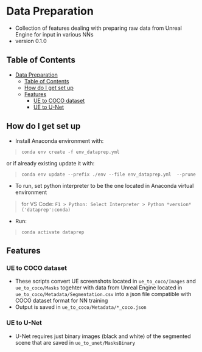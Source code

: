 # Data Preparation

- Collection of features dealing with preparing raw data from Unreal Engine for input in various NNs
- version 0.1.0

## Table of Contents

- [Data Preparation](#data-preparation)
  - [Table of Contents](#table-of-contents)
  - [How do I get set up](#how-do-i-get-set-up)
  - [Features](#features)
    - [UE to COCO dataset](#ue-to-coco-dataset)
    - [UE to U-Net](#ue-to-u-net)

## How do I get set up

- Install Anaconda environment with: 
> `conda env create -f env_dataprep.yml`

or if already existing update it with: 
> `conda env update --prefix ./env --file env_dataprep.yml  --prune`

- To run, set python interpreter to be the one located in Anaconda virtual environment

> for VS Code: `F1 > Python: Select Interpreter > Python *version* ('dataprep':conda)`

- Run:

> `conda activate dataprep`


## Features

### UE to COCO dataset

- These scripts convert UE screenshots located in `ue_to_coco/Images` and `ue_to_coco/Masks` togehter with data from Unreal Engine located in `ue_to_coco/Metadata/Segmentation.csv` into a json file compatible with COCO dataset format for NN training
- Output is saved in `ue_to_coco/Metadata/*_coco.json`

### UE to U-Net

- U-Net requires just binary images (black and white) of the segmented scene that are saved in `ue_to_unet/MasksBinary`
